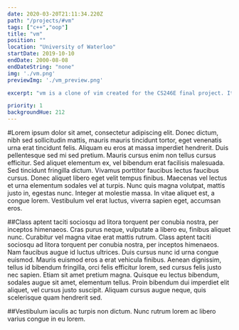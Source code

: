 ```yaml
---
date: 2020-03-20T21:11:34.220Z
path: "/projects/#vm"
tags: ["c++","oop"]
title: "vm"
position: ""
location: "University of Waterloo"
startDate: 2019-10-10
endDate: 2000-08-08
endDateString: "none"
img: './vm.png'
previewImg: './vm_preview.png'

excerpt: "vm is a clone of vim created for the CS246E final project. It was implemented in C++ using Object-Oriented Programming techniques. The project received a final mark of 98%."

priority: 1
backgroundHue: 212
---
```

#Lorem ipsum
dolor sit amet, consectetur adipiscing elit. Donec dictum, nibh sed sollicitudin mattis, mauris mauris tincidunt tortor, eget venenatis urna erat tincidunt felis. Aliquam eu eros at massa imperdiet hendrerit. Duis pellentesque sed mi sed pretium. Mauris cursus enim non tellus cursus efficitur. Sed aliquet elementum ex, vel bibendum erat facilisis malesuada. Sed tincidunt fringilla dictum. Vivamus porttitor faucibus lectus faucibus cursus. Donec aliquet libero eget velit tempus finibus. Maecenas vel lectus et urna elementum sodales vel at turpis. Nunc quis magna volutpat, mattis justo in, egestas nunc. Integer at molestie massa. In vitae aliquet est, a congue lorem. Vestibulum vel erat luctus, viverra sapien eget, accumsan eros.

##Class aptent
taciti sociosqu ad litora torquent per conubia nostra, per inceptos himenaeos. Cras purus neque, vulputate a libero eu, finibus aliquet nunc. Curabitur vel magna vitae erat mattis rutrum. Class aptent taciti sociosqu ad litora torquent per conubia nostra, per inceptos himenaeos. Nam faucibus augue id luctus ultrices. Duis cursus nunc id urna congue euismod. Mauris euismod eros a erat vehicula finibus. Aenean dignissim, tellus id bibendum fringilla, orci felis efficitur lorem, sed cursus felis justo nec sapien. Etiam sit amet pretium magna. Quisque eu lectus bibendum, sodales augue sit amet, elementum tellus. Proin bibendum dui imperdiet elit aliquet, vel cursus justo suscipit. Aliquam cursus augue neque, quis scelerisque quam hendrerit sed.

##Vestibulum iaculis
ac turpis non dictum. Nunc rutrum lorem ac libero varius congue in eu lorem.